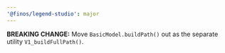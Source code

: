 ```yaml
---
'@finos/legend-studio': major
---
```


**BREAKING CHANGE:** Move `BasicModel.buildPath()` out as the separate utility `V1_buildFullPath()`.
